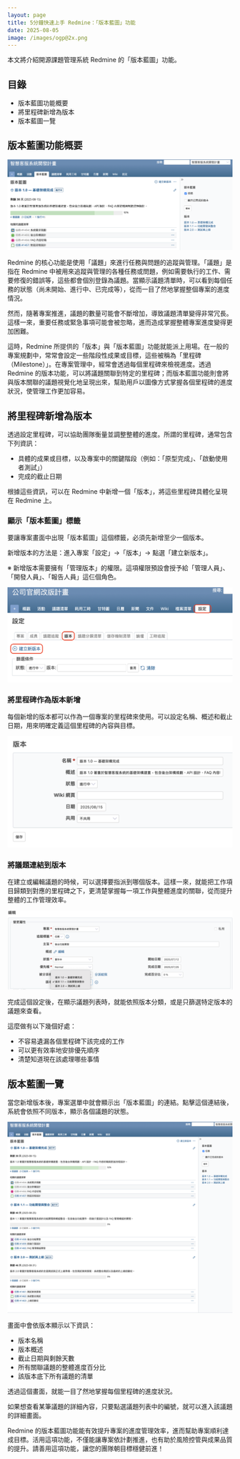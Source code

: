 ```yaml
---
layout: page
title: 5分鐘快速上手 Redmine：「版本藍圖」功能
date: 2025-08-05
image: /images/ogp@2x.png
---
```


本文將介紹開源課題管理系統 Redmine 的「版本藍圖」功能。

## 目錄

- 版本藍圖功能概要
- 將里程碑新增為版本
- 版本藍圖一覽

## 版本藍圖功能概要

![](images/roadmap-01@2x.png)

Redmine 的核心功能是使用「議題」來進行任務與問題的追蹤與管理。「議題」是指在 Redmine 中被用來追蹤與管理的各種任務或問題，例如需要執行的工作、需要修復的錯誤等，這些都會個別登錄為議題。當顯示議題清單時，可以看到每個任務的狀態（尚未開始、進行中、已完成等），從而一目了然地掌握整個專案的進度情況。

然而，隨著專案推進，議題的數量可能會不斷增加，導致議題清單變得非常冗長。這樣一來，重要任務或緊急事項可能會被忽略，進而造成掌握整體專案進度變得更加困難。

這時，Redmine 所提供的「版本」與「版本藍圖」功能就能派上用場。在一般的專案規劃中，常常會設定一些階段性成果或目標，這些被稱為「里程碑（Milestone）」。在專案管理中，經常會透過每個里程碑來檢視進度。透過 Redmine 的版本功能，可以將議題關聯到特定的里程碑；而版本藍圖功能則會將與版本關聯的議題視覺化地呈現出來，幫助用戶以圖像方式掌握各個里程碑的進度狀況，使管理工作更加容易。

## 將里程碑新增為版本

透過設定里程碑，可以協助團隊衡量並調整整體的進度。所謂的里程碑，通常包含下列資訊：

* 具體的成果或目標，以及專案中的關鍵階段（例如：「原型完成」、「啟動使用者測試」）
* 完成的截止日期

根據這些資訊，可以在 Redmine 中新增一個「版本」，將這些里程碑具體化呈現在 Redmine 上。

### 顯示「版本藍圖」標籤

要讓專案畫面中出現「版本藍圖」這個標籤，必須先新增至少一個版本。

新增版本的方法是：進入專案「設定」→「版本」→ 點選「建立新版本」。

※ 新增版本需要擁有「管理版本」的權限。這項權限預設會授予給「管理人員」、「開發人員」、「報告人員」這仨個角色。

![](images/roadmap-02@2x.png)

### 將里程碑作為版本新增

每個新增的版本都可以作為一個專案的里程碑來使用。可以設定名稱、概述和截止日期，用來明確定義這個里程碑的內容與目標。

![](images/roadmap-03@2x.png)

### 將議題連結到版本

在建立或編輯議題的時候，可以選擇要指派到哪個版本。這樣一來，就能把工作項目歸類到對應的里程碑之下，更清楚掌握每一項工作與整體進度的關聯，從而提升整體的工作管理效率。

![](images/roadmap-04@2x.png)

完成這個設定後，在顯示議題列表時，就能依照版本分類，或是只篩選特定版本的議題來查看。

這麼做有以下幾個好處：

* 不容易遺漏各個里程碑下該完成的工作
* 可以更有效率地安排優先順序
* 清楚知道現在該處理哪些事情


## 版本藍圖一覽

當您新增版本後，專案選單中就會顯示出「版本藍圖」的連結。點擊這個連結後，系統會依照不同版本，顯示各個議題的狀態。

![](images/roadmap-05@2x.png)

畫面中會依版本顯示以下資訊：

- 版本名稱
- 版本概述
- 截止日期與剩餘天數
- 所有關聯議題的整體進度百分比
- 該版本底下所有議題的清單

透過這個畫面，就能一目了然地掌握每個里程碑的進度狀況。

如果想查看某筆議題的詳細內容，只要點選議題列表中的編號，就可以進入該議題的詳細畫面。

Redmine 的版本藍圖功能能有效提升專案的進度管理效率，進而幫助專案順利達成目標。活用這項功能，不僅能讓專案依計劃推進，也有助於風險控管與成果品質的提升。請善用這項功能，讓您的團隊朝目標穩健前進！
